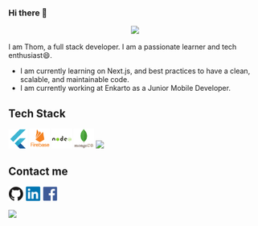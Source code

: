 ### Hi there 👋
<p align= "center">
<img src= "https://steamuserimages-a.akamaihd.net/ugc/2422250350101248810/4FB27DE025C123ACF90706D096FAD126F703B34C/">
</p>

I am Thom, a full stack developer. I am a passionate learner and tech enthusiast😄.

- I am currently learning on Next.js, and best practices to have a clean, scalable, and maintainable code.
- I am currently working at Enkarto as a Junior Mobile Developer.

## Tech Stack
<img src= "https://raw.githubusercontent.com/devicons/devicon/master/icons/flutter/flutter-original.svg" height= "38">	<img src= "https://raw.githubusercontent.com/devicons/devicon/master/icons/firebase/firebase-plain-wordmark.svg" height= "40">	<img src= "https://raw.githubusercontent.com/devicons/devicon/master/icons/nodejs/nodejs-original-wordmark.svg" height= "40">	<img src= "https://raw.githubusercontent.com/devicons/devicon/master/icons/mongodb/mongodb-original-wordmark.svg" height= "40"> <img src= "https://github.com/TcBello/devicon/blob/master/icons/react/react-original-wordmark.svg" height= "40">

## Contact me
<img src= "https://raw.githubusercontent.com/devicons/devicon/master/icons/github/github-original.svg" height= "30"> <a href= "https://www.linkedin.com/in/tcbello/"><img src= "https://raw.githubusercontent.com/devicons/devicon/master/icons/linkedin/linkedin-original.svg" height= "30"></a>	<a href= "https://www.facebook.com/SxzOtaku/"><img src= "https://raw.githubusercontent.com/devicons/devicon/master/icons/facebook/facebook-plain.svg" height= "30"></a>

![](https://komarev.com/ghpvc/?username=tcbello&label=PROFILE+VIEWS&style=flat-square&color=2196f3)
